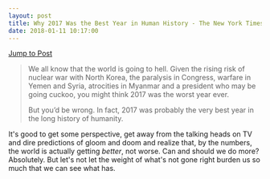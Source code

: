 ```yaml
---
layout: post
title: Why 2017 Was the Best Year in Human History - The New York Times
date: 2018-01-11 10:17:00
---
```


[Jump to Post](https://www.nytimes.com/2018/01/06/opinion/sunday/2017-progress-illiteracy-poverty.html)

>We all know that the world is going to hell. Given the rising risk of nuclear war with North Korea, the paralysis in Congress, warfare in Yemen and Syria, atrocities in Myanmar and a president who may be going cuckoo, you might think 2017 was the worst year ever. 
> 
> But you’d be wrong. In fact, 2017 was probably the very best year in the long history of humanity.

It's good to get some perspective, get away from the talking heads on TV and dire predictions of gloom and doom and realize that, by the numbers, the world is actually getting *better*, not worse. Can and should we do more? Absolutely. But let's not let the weight of what's not gone right burden us so much that we can see what has. 
